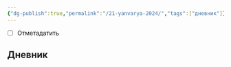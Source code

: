 ```yaml
---
{"dg-publish":true,"permalink":"/21-yanvarya-2024/","tags":["дневник"]}
---
```


- [ ] Отметадатить
## Дневник